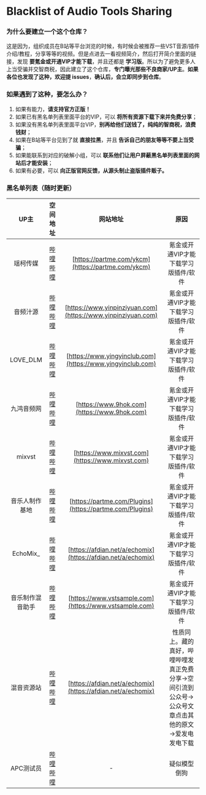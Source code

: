 # Blacklist of Audio Tools Sharing
### 为什么要建立一个这个仓库？

这是因为，组织成员在B站等平台浏览的时候，有时候会被推荐一些VST音源/插件介绍/教程，分享等等的视频。但是点进去一看视频简介，然后打开简介里面的链接，发现 **要氪金或开通VIP才能下载**，并且还都是 **学习版**。所以为了避免更多人上当受骗并交智商税，因此建立了这个仓库，**专门曝光那些不良商家/UP主**。**如果各位也发现了这种，欢迎提 issues**，**确认后，会立即同步到仓库**。

### 如果遇到了这种，要怎么办？

1. 如果有能力，**请支持官方正版！**
2. 如果已有黑名单列表里面平台的VIP，可以 **将所有资源下载下来并免费分享**；
3. 如果没有黑名单列表里面平台VIP，**别再给他们送钱了，纯纯的智商税，浪费钱财**；
4. 如果在B站等平台见到了就 **直接拉黑**，并且 **告诉自己的朋友等等不要上当受骗**；
5. 如果能联系到对应的破解小组，可以 **联系他们让用户屏蔽黑名单列表里面的网站后才能安装**；
6. 如果有必要，可以 **向正版官网反馈，从源头制止盗版插件贩子。**

### 黑名单列表（随时更新）

|      UP主      |                        空间地址                         |                           网站地址                           |                 原因                 |
| :------------: | :-----------------------------------------------------: | :----------------------------------------------------------: | :----------------------------------: |
|    瑶柯传媒    |    [哔哩哔哩](https://space.bilibili.com/475657938)     |      [https://partme.com/ykcm](https://partme.com/ykcm)      | 氪金或开通VIP才能下载学习版插件/软件 |
|    音频汁源    |    [哔哩哔哩](https://space.bilibili.com/455669071)     | [https://www.yinpinziyuan.com](https://www.yinpinziyuan.com) | 氪金或开通VIP才能下载学习版插件/软件 |
|    LOVE_DLM    |    [哔哩哔哩](https://space.bilibili.com/1303162882)    |  [https://www.yingyinclub.com](https://www.yingyinclub.com)  | 氪金或开通VIP才能下载学习版插件/软件 |
|   九鸿音频网   |    [哔哩哔哩](https://space.bilibili.com/317479469)     |         [https://www.9hok.com](https://www.9hok.com)         | 氪金或开通VIP才能下载学习版插件/软件 |
|     mixvst     | [哔哩哔哩](https://space.bilibili.com/3493278349527055) |       [https://www.mixvst.com](https://www.mixvst.com)       | 氪金或开通VIP才能下载学习版插件/软件 |
| 音乐人制作基地 |    [哔哩哔哩](https://space.bilibili.com/2136141146)    |   [https://partme.com/Plugins](https://partme.com/Plugins)   | 氪金或开通VIP才能下载学习版插件/软件 |
| EchoMix_ |    [哔哩哔哩](https://space.bilibili.com/1690887412)    |   [https://afdian.net/a/echomix](https://afdian.net/a/echomix)   | 氪金或开通VIP才能下载学习版插件/软件 |
| 音乐制作混音助手 |    [哔哩哔哩](https://b23.tv/l6Pq2mO)    |   [https://www.vstsample.com](https://www.vstsample.com)   | 氪金或开通VIP才能下载学习版插件/软件 |
| 混音资源站 | [哔哩哔哩](https://space.bilibili.com/166155475) | [https://afdian.net/a/echomix](https://afdian.net/a/echomix) | 性质同上。藏的真好，哔哩哔哩发真正免费分享→空间引流到公众号→公众号文章点击其他的原文→爱发电发电下载 |
| APC测试员 |    [哔哩哔哩]([https://b23.tv/l6Pq2mO](https://space.bilibili.com/4450211))    |   -   | 疑似模型倒狗 |



